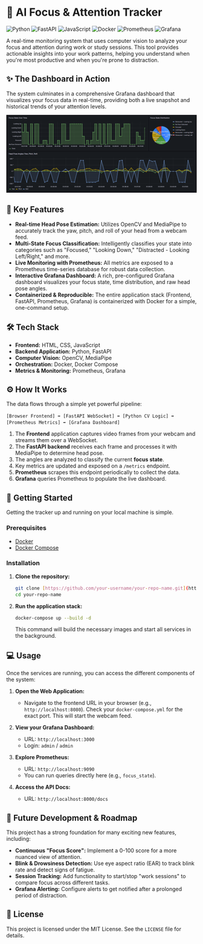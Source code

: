 # 🚀 AI Focus & Attention Tracker

![Python](https://img.shields.io/badge/Python-3.9-blue.svg)
![FastAPI](https://img.shields.io/badge/FastAPI-0.100-green.svg)
![JavaScript](https://img.shields.io/badge/JavaScript-ES6-yellow.svg)
![Docker](https://img.shields.io/badge/Docker-24.0-blue.svg)
![Prometheus](https://img.shields.io/badge/Prometheus-v2.53-orange.svg)
![Grafana](https://img.shields.io/badge/Grafana-v11.1-yellow.svg)

A real-time monitoring system that uses computer vision to analyze your focus and attention during work or study sessions. This tool provides actionable insights into your work patterns, helping you understand when you're most productive and when you're prone to distraction.

## ✨ The Dashboard in Action

The system culminates in a comprehensive Grafana dashboard that visualizes your focus data in real-time, providing both a live snapshot and historical trends of your attention levels.

![Real-time Focus Tracker Dashboard](image.png)

## 🌟 Key Features

* **Real-time Head Pose Estimation:** Utilizes OpenCV and MediaPipe to accurately track the yaw, pitch, and roll of your head from a webcam feed.
* **Multi-State Focus Classification:** Intelligently classifies your state into categories such as "Focused," "Looking Down," "Distracted - Looking Left/Right," and more.
* **Live Monitoring with Prometheus:** All metrics are exposed to a Prometheus time-series database for robust data collection.
* **Interactive Grafana Dashboard:** A rich, pre-configured Grafana dashboard visualizes your focus state, time distribution, and raw head pose angles.
* **Containerized & Reproducible:** The entire application stack (Frontend, FastAPI, Prometheus, Grafana) is containerized with Docker for a simple, one-command setup.

## 🛠️ Tech Stack

* **Frontend:** HTML, CSS, JavaScript
* **Backend Application:** Python, FastAPI
* **Computer Vision:** OpenCV, MediaPipe
* **Orchestration:** Docker, Docker Compose
* **Metrics & Monitoring:** Prometheus, Grafana

## ⚙️ How It Works

The data flows through a simple yet powerful pipeline:

`[Browser Frontend] ➡️ [FastAPI WebSocket] ➡️ [Python CV Logic] ➡️ [Prometheus Metrics] ➡️ [Grafana Dashboard]`

1.  The **Frontend** application captures video frames from your webcam and streams them over a WebSocket.
2.  The **FastAPI backend** receives each frame and processes it with MediaPipe to determine head pose.
3.  The angles are analyzed to classify the current **focus state**.
4.  Key metrics are updated and exposed on a `/metrics` endpoint.
5.  **Prometheus** scrapes this endpoint periodically to collect the data.
6.  **Grafana** queries Prometheus to populate the live dashboard.

## 🚀 Getting Started

Getting the tracker up and running on your local machine is simple.

### Prerequisites

* [Docker](https://www.docker.com/get-started)
* [Docker Compose](https://docs.docker.com/compose/install/)

### Installation

1.  **Clone the repository:**
    ```bash
    git clone [https://github.com/your-username/your-repo-name.git](https://github.com/your-username/your-repo-name.git)
    cd your-repo-name
    ```

2.  **Run the application stack:**
    ```bash
    docker-compose up --build -d
    ```
    This command will build the necessary images and start all services in the background.

## 💻 Usage

Once the services are running, you can access the different components of the system:

1.  **Open the Web Application:**
    * Navigate to the frontend URL in your browser (e.g., `http://localhost:8080`). Check your `docker-compose.yml` for the exact port. This will start the webcam feed.

2.  **View your Grafana Dashboard:**
    * URL: `http://localhost:3000`
    * Login: `admin` / `admin`

3.  **Explore Prometheus:**
    * URL: `http://localhost:9090`
    * You can run queries directly here (e.g., `focus_state`).

4.  **Access the API Docs:**
    * URL: `http://localhost:8000/docs`

## 🔮 Future Development & Roadmap

This project has a strong foundation for many exciting new features, including:

* **Continuous "Focus Score":** Implement a 0-100 score for a more nuanced view of attention.
* **Blink & Drowsiness Detection:** Use eye aspect ratio (EAR) to track blink rate and detect signs of fatigue.
* **Session Tracking:** Add functionality to start/stop "work sessions" to compare focus across different tasks.
* **Grafana Alerting:** Configure alerts to get notified after a prolonged period of distraction.

## 📄 License

This project is licensed under the MIT License. See the `LICENSE` file for details.
